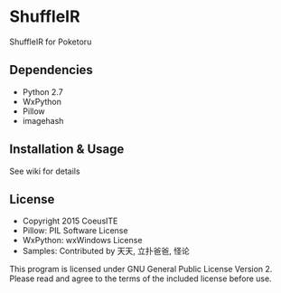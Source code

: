 # ShuffleIR
ShuffleIR for Poketoru

## Dependencies
- Python 2.7
- WxPython
- Pillow
- imagehash

## Installation & Usage
See wiki for details


## License
  - Copyright 2015 CoeusITE
  - Pillow: PIL Software License
  - WxPython: wxWindows License
  - Samples: Contributed by 天天, 立扑爸爸, 怪论

This program is licensed under GNU General Public License Version 2. Please read and agree to the terms of the included license before use.
